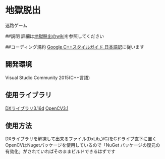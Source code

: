 地獄脱出
===
迷路ゲーム

##説明
詳細は[地獄脱出のwiki][wiki]を参照してください

##コーディング規約
[Google C++スタイルガイド 日本語訳][google]に従います

## 開発環境
Visual Studio Community 2015(C++言語)

## 使用ライブラリ
[DXライブラリ3.16d][dxlib]
[OpenCV3.1][opencv]

## 使用方法
DXライブラリを解凍して出来るファイル(DxLib_VC)をCドライブ直下に置く
OpenCVはNugetパッケージを使用しているので「NuGet パッケージの復元の有効化」がされていればそのままビルドできるはずです

[google]: http://www.textdrop.net/google-styleguide-ja/cppguide.xml "Google C++スタイルガイド 日本語訳"
[wiki]: https://github.com/InnovaGameCreate/Jigokudassyutsu/wiki "地獄脱出のwiki"
[dxlib]: http://dxlib.o.oo7.jp/ "dxライブラリのホームページ"
[opencv]: http://opencv.jp/ "opencvのホームページ"
